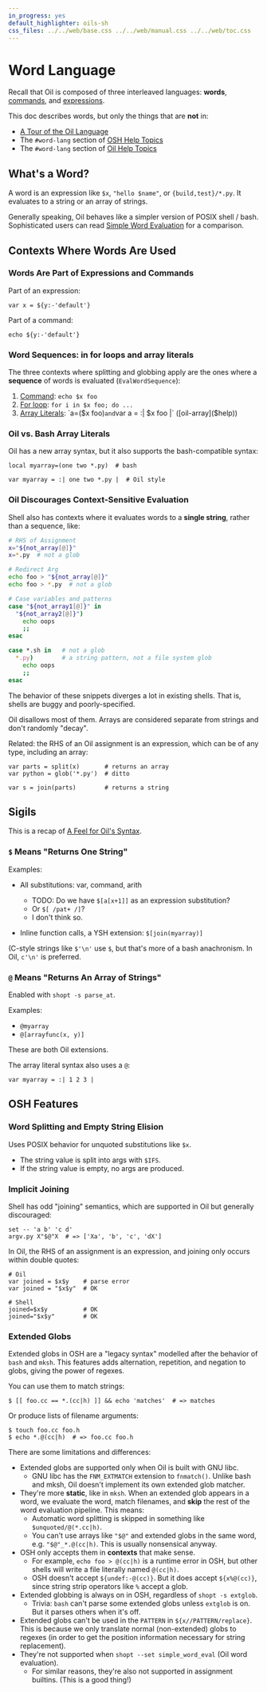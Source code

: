 ```yaml
---
in_progress: yes
default_highlighter: oils-sh
css_files: ../../web/base.css ../../web/manual.css ../../web/toc.css
---
```


Word Language
=============

Recall that Oil is composed of three interleaved languages: **words**,
[commands](command-language.html), and [expressions](expression-language.html).

This doc describes words, but only the things that are **not** in:

- [A Tour of the Oil Language](oil-language-tour.html)
- The `#word-lang` section of [OSH Help
  Topics](osh-help-topics.html#word-lang)
- The `#word-lang` section of [Oil Help
  Topics](oil-help-topics.html#word-lang)

<div id="toc">
</div>

## What's a Word?

A word is an expression like `$x`, `"hello $name"`, or `{build,test}/*.py`.  It
evaluates to a string or an array of strings.

Generally speaking, Oil behaves like a simpler version of POSIX shell / bash.
Sophisticated users can read [Simple Word Evaluation](simple-word-eval.html)
for a comparison.

## Contexts Where Words Are Used

### Words Are Part of Expressions and Commands

Part of an expression:

    var x = ${y:-'default'}

Part of a command:

    echo ${y:-'default'}

### Word Sequences: in for loops and array literals

The three contexts where splitting and globbing apply are the ones where a
**sequence** of words is evaluated (`EvalWordSequence`):

1. [Command]($help:simple-command): `echo $x foo`
2. [For loop]($help:for): `for i in $x foo; do ...`
3. [Array Literals]($help:array): `a=($x foo)` and `var a = :| $x foo |` ([oil-array]($help))

### Oil vs. Bash Array Literals

Oil has a new array syntax, but it also supports the bash-compatible syntax:

```
local myarray=(one two *.py)  # bash

var myarray = :| one two *.py |  # Oil style
```

### Oil Discourages Context-Sensitive Evaluation

Shell also has contexts where it evaluates words to a **single string**, rather
than a sequence, like:

```sh
# RHS of Assignment
x="${not_array[@]}"
x=*.py  # not a glob

# Redirect Arg
echo foo > "${not_array[@]}"
echo foo > *.py  # not a glob

# Case variables and patterns
case "${not_array1[@]}" in 
  "${not_array2[@]}")
    echo oops
    ;;
esac

case *.sh in   # not a glob
  *.py)        # a string pattern, not a file system glob
    echo oops
    ;;
esac
```

The behavior of these snippets diverges a lot in existing shells.  That is,
shells are buggy and poorly-specified.

Oil disallows most of them.  Arrays are considered separate from strings and
don't randomly "decay".

Related: the RHS of an Oil assignment is an expression, which can be of any
type, including an array:

```
var parts = split(x)       # returns an array
var python = glob('*.py')  # ditto

var s = join(parts)        # returns a string
```

## Sigils

This is a recap of [A Feel for Oil's Syntax](syntax-feelings.html).

### `$` Means "Returns One String"

Examples:

- All substitutions: var, command, arith
  - TODO: Do we have `$[a[x+1]]` as an expression substitution?
  - Or `$[ /pat+ /]`?
  - I don't think so.

- Inline function calls, a YSH extension: `$[join(myarray)]`

(C-style strings like `$'\n'` use `$`, but that's more of a bash anachronism.
In Oil, `c'\n'` is preferred.

### `@` Means "Returns An Array of Strings"

Enabled with `shopt -s parse_at`.

Examples:

- `@myarray`
- `@[arrayfunc(x, y)]`

These are both Oil extensions.

The array literal syntax also uses a `@`:

```
var myarray = :| 1 2 3 |
```

## OSH Features

### Word Splitting and Empty String Elision

Uses POSIX behavior for unquoted substitutions like `$x`.

- The string value is split into args with `$IFS`.
- If the string value is empty, no args are produced.

### Implicit Joining

Shell has odd "joining" semantics, which are supported in Oil but generally
discouraged:

    set -- 'a b' 'c d'
    argv.py X"$@"X  # => ['Xa', 'b', 'c', 'dX']

In Oil, the RHS of an assignment is an expression, and joining only occurs
within double quotes:

    # Oil
    var joined = $x$y    # parse error
    var joined = "$x$y"  # OK

    # Shell
    joined=$x$y          # OK
    joined="$x$y"        # OK

<a name="extended-glob"></a>
### Extended Globs

Extended globs in OSH are a "legacy syntax" modelled after the behavior of
`bash` and `mksh`.  This features adds alternation, repetition, and negation to
globs, giving the power of regexes.

You can use them to match strings:

    $ [[ foo.cc == *.(cc|h) ]] && echo 'matches'  # => matches

Or produce lists of filename arguments:

    $ touch foo.cc foo.h
    $ echo *.@(cc|h)  # => foo.cc foo.h

There are some limitations and differences:

- Extended globs are supported only when Oil is built with GNU libc.
  - GNU libc has the `FNM_EXTMATCH` extension to `fnmatch()`.  Unlike bash and
    mksh, Oil doesn't implement its own extended glob matcher.
- They're more **static**, like in `mksh`.  When an extended glob appears in a
  word, we evaluate the word, match filenames, and **skip** the rest of the
  word evaluation pipeline.  This means:
  - Automatic word splitting is skipped in something like
    `$unquoted/@(*.cc|h)`.
  - You can't use arrays like `"$@"` and extended globs in the same word, e.g.
    `"$@"_*.@(cc|h)`.  This is usually nonsensical anyway.
- OSH only accepts them in **contexts** that make sense.
  - For example, `echo foo > @(cc|h)` is a runtime error in OSH, but other
    shells will write a file literally named `@(cc|h)`.
  - OSH doesn't accept `${undef:-@(cc)}`.  But it does accept `${x%@(cc)}`,
    since string strip operators like `%` accept a glob.
- Extended globbing is always on in OSH, regardless of `shopt -s extglob`.
  - Trivia: `bash` can't parse some extended globs unless `extglob` is on.  But
    it parses others when it's off.
- Extended globs can't be used in the `PATTERN` in `${x//PATTERN/replace}`.
  This is because we only translate normal (non-extended) globs to regexes (in
  order to get the position information necessary for string replacement).
- They're not supported when `shopt --set simple_word_eval` (Oil word
  evaluation).
  - For similar reasons, they're also not supported in assignment builtins.
    (This is a good thing!)
